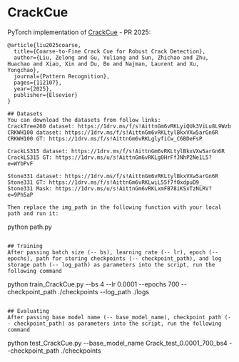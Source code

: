 # CrackCue
PyTorch implementation of [CrackCue](https://papers.ssrn.com/sol3/Delivery.cfm?abstractid=4957739) - PR 2025:

```
@article{liu2025coarse,
  title={Coarse-to-Fine Crack Cue for Robust Crack Detection},
  author={Liu, Zelong and Gu, Yuliang and Sun, Zhichao and Zhu, Huachao and Xiao, Xin and Du, Bo and Najman, Laurent and Xu, Yongchao},
  journal={Pattern Recognition},
  pages={112107},
  year={2025},
  publisher={Elsevier}
}

## Datasets
You can download the datasets from follow links:
CrackTree260 dataset: https://1drv.ms/f/s!AittnGm6vRKLyiQUk3ViLu8L9Wzb
CRKWH100 dataset: https://1drv.ms/f/s!AittnGm6vRKLtylBkxVXw5arGn6R
CRKWH100 GT: https://1drv.ms/f/s!AittnGm6vRKLglyfiCw_C6BDeFsP

CrackLS315 dataset: https://1drv.ms/f/s!AittnGm6vRKLtylBkxVXw5arGn6R 
CrackLS315 GT: https://1drv.ms/u/s!AittnGm6vRKLg0HrFfJNhP2Ne1L5?e=WYbPvF

Stone331 dataset: https://1drv.ms/f/s!AittnGm6vRKLtylBkxVXw5arGn6R 
Stone331 GT: https://1drv.ms/f/s!AittnGm6vRKLwiL55f7f0xdpuD9_
Stone331 Mask: https://1drv.ms/u/s!AittnGm6vRKLxmFB78iKSxTzNLRV?e=9Ph5aP

Then replace the img_path in the following function with your local path and run it:
```
python path.py
```

## Training
After passing batch size (-- bs), learning rate (-- lr), epoch (-- epochs), path for storing checkpoints (-- checkpoint_path), and log storage path (-- log_path) as parameters into the script, run the following command
```
python train_CrackCue.py --bs 4 --lr 0.0001 --epochs 700 --checkpoint_path ./checkpoints --log_path ./logs
```

## Evaluating
After passing base model name (-- base_model_name), checkpoint path (-- checkpoint_path) as parameters into the script, run the following command
```
python test_CrackCue.py --base_model_name Crack_test_0.0001_700_bs4 --checkpoint_path ./checkpoints
```
